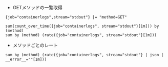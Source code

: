 - GETメソッドの一覧取得

```
{job="containerlogs",stream="stdout"} |= "method=GET"
```

```
sum(count_over_time({job="containerlogs", stream="stdout"}[1m])) by (method)
sum by (method) (rate({job="containerlogs", stream="stdout"}[1m]))
```

- メソッドごとのレート
```
sum by (method) (rate({job="containerlogs", stream="stdout"} | json | __error__=""[1m]))
```
